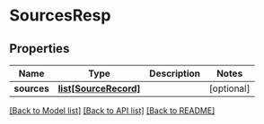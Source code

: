 # SourcesResp

## Properties
Name | Type | Description | Notes
------------ | ------------- | ------------- | -------------
**sources** | [**list[SourceRecord]**](SourceRecord.md) |  | [optional] 

[[Back to Model list]](../README.md#documentation-for-models) [[Back to API list]](../README.md#documentation-for-api-endpoints) [[Back to README]](../README.md)



